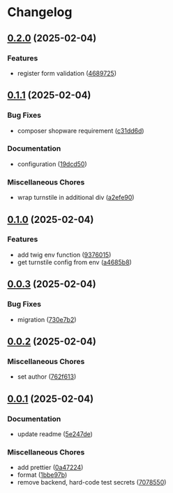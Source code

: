 # Changelog

## [0.2.0](https://github.com/creativer-at/shopware-turnstile/compare/v0.1.1...v0.2.0) (2025-02-04)


### Features

* register form validation ([4689725](https://github.com/creativer-at/shopware-turnstile/commit/468972578cb75cf48cb5bfd543d29440bc7f816b))

## [0.1.1](https://github.com/creativer-at/shopware-turnstile/compare/v0.1.0...v0.1.1) (2025-02-04)


### Bug Fixes

* composer shopware requirement ([c31dd6d](https://github.com/creativer-at/shopware-turnstile/commit/c31dd6d07f966058a56aad69a93c764dbcf94242))


### Documentation

* configuration ([19dcd50](https://github.com/creativer-at/shopware-turnstile/commit/19dcd50d3c7cc9e6af385467e69740d992561d24))


### Miscellaneous Chores

* wrap turnstile in additional div ([a2efe90](https://github.com/creativer-at/shopware-turnstile/commit/a2efe90045d14f0ab00a8a26de4348fccf2b38a1))

## [0.1.0](https://github.com/creativer-at/shopware-turnstile/compare/v0.0.3...v0.1.0) (2025-02-04)


### Features

* add twig env function ([9376015](https://github.com/creativer-at/shopware-turnstile/commit/937601502c08d3cbd3001c9ff0ce03437bd4a31f))
* get turnstile config from env ([a4685b8](https://github.com/creativer-at/shopware-turnstile/commit/a4685b843ab2b5d65373d34484eba94ce9212d70))

## [0.0.3](https://github.com/creativer-at/shopware-turnstile/compare/v0.0.2...v0.0.3) (2025-02-04)


### Bug Fixes

* migration ([730e7b2](https://github.com/creativer-at/shopware-turnstile/commit/730e7b2ce2aaa4e66fc5e8df82ffec401cf7f771))

## [0.0.2](https://github.com/creativer-at/shopware-turnstile/compare/v0.0.1...v0.0.2) (2025-02-04)


### Miscellaneous Chores

* set author ([762f613](https://github.com/creativer-at/shopware-turnstile/commit/762f6137550bc8676358d0522897d9e2602014bd))

## [0.0.1](https://github.com/creativer-at/shopware-turnstile/compare/v0.0.1...v0.0.1) (2025-02-04)


### Documentation

* update readme ([5e247de](https://github.com/creativer-at/shopware-turnstile/commit/5e247de7a758e6c687766136eac0e03aa3d88e56))


### Miscellaneous Chores

* add prettier ([0a47224](https://github.com/creativer-at/shopware-turnstile/commit/0a47224474ea3dcc9d135170dd5cf4f75f0040c2))
* format ([1bbe97b](https://github.com/creativer-at/shopware-turnstile/commit/1bbe97bcbfd7f6faeedf91c46a4f01afc3f67478))
* remove backend, hard-code test secrets ([7078550](https://github.com/creativer-at/shopware-turnstile/commit/70785508ed43ed729227a7622dfcdb8d1b6e9909))
